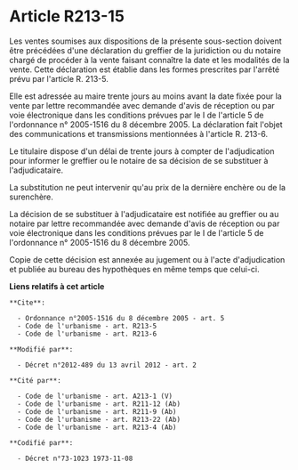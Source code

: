 # Article R213-15

Les ventes soumises aux dispositions de la présente sous-section doivent être précédées d'une déclaration du greffier de la
juridiction ou du notaire chargé de procéder à la vente faisant connaître la date et les modalités de la vente. Cette
déclaration est établie dans les formes prescrites par l'arrêté prévu par l'article R. 213-5. 

Elle est adressée au maire trente jours au moins avant la date fixée pour la vente par lettre recommandée avec demande d'avis
de réception ou par voie électronique dans les conditions prévues par le I de l'article 5 de l'ordonnance n° 2005-1516 du 8
décembre 2005. La déclaration fait l'objet des communications et transmissions mentionnées à l'article R. 213-6. 

Le titulaire dispose d'un délai de trente jours à compter de l'adjudication pour informer le greffier ou le notaire de sa
décision de se substituer à l'adjudicataire. 

La substitution ne peut intervenir qu'au prix de la dernière enchère ou de la surenchère. 

La décision de se substituer à l'adjudicataire est notifiée au greffier ou au notaire par lettre recommandée avec demande
d'avis de réception ou par voie électronique dans les conditions prévues par le I de l'article 5 de l'ordonnance n° 2005-1516
du 8 décembre 2005. 

Copie de cette décision est annexée au jugement ou à l'acte d'adjudication et publiée au bureau des hypothèques en même temps
que celui-ci.

**Liens relatifs à cet article**

	**Cite**:

	  - Ordonnance n°2005-1516 du 8 décembre 2005 - art. 5
	  - Code de l'urbanisme - art. R213-5
	  - Code de l'urbanisme - art. R213-6

	**Modifié par**:

	  - Décret n°2012-489 du 13 avril 2012 - art. 2

	**Cité par**:

	  - Code de l'urbanisme - art. A213-1 (V)
	  - Code de l'urbanisme - art. R211-12 (Ab)
	  - Code de l'urbanisme - art. R211-9 (Ab)
	  - Code de l'urbanisme - art. R213-22 (Ab)
	  - Code de l'urbanisme - art. R213-4 (Ab)

	**Codifié par**:

	  - Décret n°73-1023 1973-11-08
